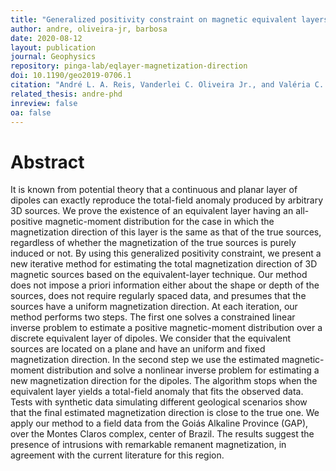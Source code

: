 ```yaml
---
title: "Generalized positivity constraint on magnetic equivalent layers"
author: andre, oliveira-jr, barbosa
date: 2020-08-12
layout: publication
journal: Geophysics
repository: pinga-lab/eqlayer-magnetization-direction
doi: 10.1190/geo2019-0706.1
citation: "André L. A. Reis, Vanderlei C. Oliveira Jr., and Valéria C. F. Barbosa, (2020). Generalized positivity constraint on magnetic equivalent layers. Geophysics, ja, 1-45. doi:10.1190/geo2019-0706.1."
related_thesis: andre-phd
inreview: false
oa: false
---
```


# Abstract

It is known from potential theory that a continuous and planar layer of dipoles can exactly
reproduce the total-field anomaly produced by arbitrary 3D sources. We prove the existence
of an equivalent layer having an all-positive magnetic-moment distribution for the case in
which the magnetization direction of this layer is the same as that of the true sources,
regardless of whether the magnetization of the true sources is purely induced or not. By
using this generalized positivity constraint, we present a new iterative method for estimating
the total magnetization direction of 3D magnetic sources based on the equivalent-layer
technique. Our method does not impose a priori information either about the shape or depth
of the sources, does not require regularly spaced data, and presumes that the sources have
a uniform magnetization direction. At each iteration, our method performs two steps. The
first one solves a constrained linear inverse problem to estimate a positive magnetic-moment
distribution over a discrete equivalent layer of dipoles. We consider that the equivalent
sources are located on a plane and have an uniform and fixed magnetization direction. In
the second step we use the estimated magnetic-moment distribution and solve a nonlinear
inverse problem for estimating a new magnetization direction for the dipoles. The algorithm
stops when the equivalent layer yields a total-field anomaly that fits the observed data. Tests
with synthetic data simulating different geological scenarios show that the final estimated
magnetization direction is close to the true one. We apply our method to a field data
from the Goiás Alkaline Province (GAP), over the Montes Claros complex, center of Brazil.
The results suggest the presence of intrusions with remarkable remanent magnetization, in
agreement with the current literature for this region.
